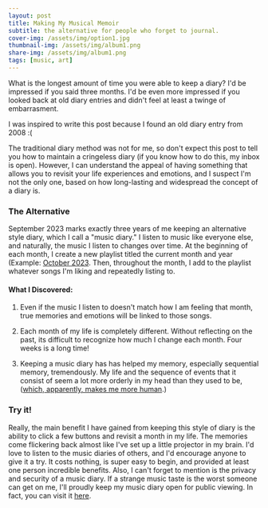 ```yaml
---
layout: post
title: Making My Musical Memoir
subtitle: the alternative for people who forget to journal.
cover-img: /assets/img/option1.jpg
thumbnail-img: /assets/img/album1.png
share-img: /assets/img/album1.png
tags: [music, art]
---
```


What is the longest amount of time you were able to keep a diary? I'd be impressed if you said three months. I'd be even more impressed if you looked back at old diary entries and didn't feel at least a twinge of embarrasment. 

I was inspired to write this post because I found an old diary entry from 2008 :(

The traditional diary method was not for me, so don't expect this post to tell you how to maintain a cringeless diary (if you know how to do this, my inbox is open). However, I can understand the appeal of having something that allows you to revisit your life experiences and emotions, and I suspect I'm not the only one, based on how long-lasting and widespread the concept of a diary is. 

### The Alternative
September 2023 marks exactly three years of me keeping an alternative style diary, which I call a "music diary." I listen to music like everyone else, and naturally, the music I listen to changes over time. At the beginning of each month, I create a new playlist titled the current month and year (Example: [October 2023](https://open.spotify.com/playlist/6mzqNhrFcqRbV7r3AONmYh?si=9947990362f64a6a). Then, throughout the month, I add to the playlist whatever songs I'm liking and repeatedly listing to. 

#### What I Discovered:

1. Even if the music I listen to doesn't match how I am feeling that month, true memories and emotions will be linked to those songs. 
   
2. Each month of my life is completely different. Without reflecting on the past, its difficult to recognize how much I change each month. Four weeks is a long time!
   
3. Keeping a music diary has has helped my memory, especially sequential memory, tremendously. My life and the sequence of events that it consist of seem a lot more orderly in my head than they used to be, ([which, apparently, makes me more human](https://neurosciencenews.com/sequential-memory-human-trait-23888/).)

### Try it!
Really, the main benefit I have gained from keeping this style of diary is the ability to click a few buttons and revisit a month in my life. The memories come flickering back almost like I've set up a little projector in my brain. I'd love to listen to the music diaries of others, and I'd encourage anyone to give it a try. It costs nothing, is super easy to begin, and provided at least one person incredible benefits. Also, I can't forget to mention is the privacy and security of a music diary. If a strange music taste is the worst someone can get on me, I'll proudly keep my music diary open for public viewing. In fact, you can visit it [here](https://open.spotify.com/user/sehiccn?si=6819400a98b64de7). 




